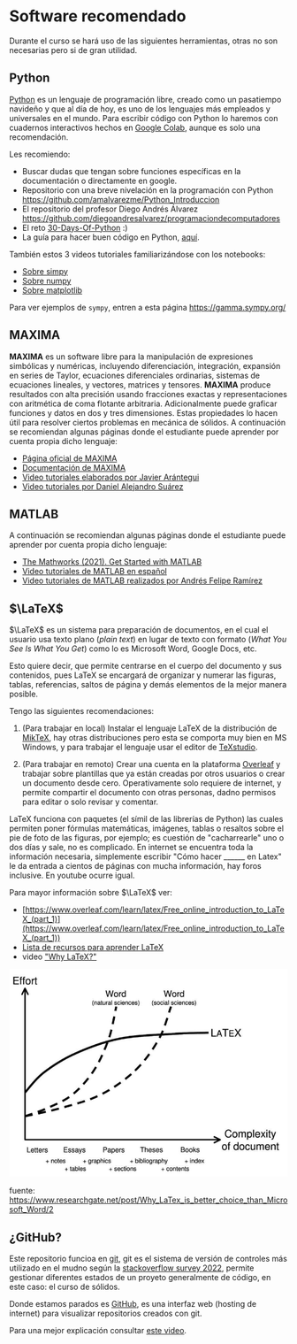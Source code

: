# Software recomendado 

Durante el curso se hará uso de las siguientes herramientas, otras no son necesarias pero si de gran utilidad.

## Python
[Python](https://www.python.org/) es un lenguaje de programación libre, creado como un pasatiempo navideño y que al día de hoy, es uno de los lenguajes más empleados y universales en el mundo. Para escribir código con Python lo haremos con cuadernos interactivos hechos en [Google Colab](https://colab.research.google.com/?hl=es), aunque es solo una recomendación.

Les recomiendo:
* Buscar dudas que tengan sobre funciones específicas en la documentación o directamente en google.
* Repositorio con una breve nivelación en la programación con Python <https://github.com/amalvarezme/Python_Introduccion>
* El repositorio del profesor Diego Andrés Álvarez <https://github.com/diegoandresalvarez/programaciondecomputadores>
* El reto [30-Days-Of-Python](https://github.com/Asabeneh/30-Days-Of-Python) :)
* La guía para hacer buen código en Python, [aquí](http://web.archive.org/web/20111010053227/http://jaynes.colorado.edu/PythonGuidelines.html#module_formatting).

También estos 3 videos tutoriales familiarizándose con los notebooks:
* [Sobre simpy](https://www.youtube.com/watch?v=1yBPEPhq54M&ab_channel=Mr.PSolver)
* [Sobre numpy](https://www.youtube.com/watch?v=DcfYgePyedM&ab_channel=Mr.PSolver)
* [Sobre matplotlib](https://www.youtube.com/watch?v=cTJBJH8hacc&ab_channel=Mr.PSolver)

Para ver ejemplos de ```sympy```, entren a esta página <https://gamma.sympy.org/>


## MAXIMA
**MAXIMA** es un software libre para la manipulación de expresiones simbólicas y numéricas, incluyendo diferenciación, integración, expansión en series de Taylor, ecuaciones diferenciales ordinarias, sistemas de ecuaciones lineales, y vectores, matrices y tensores. **MAXIMA** produce resultados con alta precisión usando fracciones exactas y representaciones con aritmética de coma flotante arbitraria. Adicionalmente puede graficar funciones y datos en dos y tres dimensiones. Estas propiedades lo hacen útil para resolver ciertos problemas en mecánica de sólidos. A continuación se recomiendan algunas páginas donde el estudiante puede aprender por cuenta propia dicho lenguaje:

* [Página oficial de MAXIMA](http://maxima.sourceforge.net/)
* [Documentación de MAXIMA](http://maxima.sourceforge.net/documentation.html)
* [Video tutoriales elaborados por Javier Arántegui](http://vimeo.com/maximajaj)
* [Video tutoriales por Daniel Alejandro Suárez](https://www.youtube.com/playlist?list=PLFk7DOCMKbw_QrywlNmPtCmaNH_wSu28g)


## MATLAB
A continuación se recomiendan algunas páginas donde el estudiante puede aprender por cuenta propia dicho lenguaje:
* [The Mathworks (2021). Get Started with MATLAB](https://www.mathworks.com/help/matlab/getting-started-with-matlab.html)
* [Video tutoriales de MATLAB en español](http://matlablatino.blogspot.com/)
* [Video tutoriales de MATLAB realizados por Andrés Felipe Ramírez](https://www.youtube.com/playlist?list=PLj3KYX7UqPG8uZWqtQ7ZBG1DSou1fLDMS)


## $\LaTeX$

$\LaTeX$ es un sistema para preparación de documentos, en el cual el usuario usa texto plano (*plain text*) en lugar de texto con formato (*What You See Is What You Get*) como lo es Microsoft Word, Google Docs, etc. 

Esto quiere decir, que permite centrarse en el cuerpo del documento y sus contenidos, pues LaTeX se encargará de organizar y numerar las figuras, tablas, referencias, saltos de página y demás elementos de la mejor manera posible. 

Tengo las siguientes recomendaciones:

1. (Para trabajar en local) Instalar el lenguaje LaTeX de la distribución de [MikTeX](https://miktex.org/download), hay otras distribuciones pero esta se comporta muy bien en MS Windows, y para trabajar el lenguaje usar el editor de [TeXstudio](https://www.texstudio.org/).

2. (Para trabajar en remoto) Crear una cuenta en la plataforma [Overleaf](https://www.overleaf.com/) y trabajar sobre plantillas que ya están creadas por otros usuarios o crear un documento desde cero. Operativamente solo requiere de internet, y permite compartir el documento con otras personas, dadno permisos para editar o solo revisar y comentar.

LaTeX funciona con paquetes (el símil de las librerías de Python) las cuales permiten poner fórmulas matemáticas, imágenes, tablas o resaltos sobre el pie de foto de las figuras, por ejemplo; es cuestión de "cacharrearle" uno o dos días y sale, no es complicado. En internet se encuentra toda la información necesaria, simplemente escribir "Cómo hacer ______ en Latex" le da entrada a cientos de páginas con mucha información, hay foros inclusive. En youtube ocurre igual.

Para mayor información sobre $\LaTeX$ ver:

* [https://www.overleaf.com/learn/latex/Free_online_introduction_to_LaTeX_(part_1)](https://www.overleaf.com/learn/latex/Free_online_introduction_to_LaTeX_(part_1))
* [Lista de recursos para aprender LaTeX](https://tex.stackexchange.com/questions/11/what-are-good-learning-resources-for-a-latex-beginner)
* video ["Why LaTeX?"](https://www.youtube.com/watch?v=9eLjt5Lrocw&list=PLFB8R5rtkrDqI-HER8qio0_XuctRn7rss&index=42&ab_channel=EitanLees) 


![](../figs/LaTeX-vs-Word.jpg)

fuente: <https://www.researchgate.net/post/Why_LaTex_is_better_choice_than_Microsoft_Word/2>



## ¿GitHub?

Este repositorio funcioa en [git](https://git-scm.com/), git es el sistema de versión de controles más utilizado en el mudno según la [stackoverflow survey 2022](https://survey.stackoverflow.co/2022/#technology-version-control), permite gestionar diferentes estados de un proyeto generalmente de código, en este caso: el curso de sólidos. 

Donde estamos parados es [GitHub](), es una interfaz web (hosting de internet) para visualizar repositorios creados con git.

Para una mejor explicación consultar [este video](https://www.youtube.com/embed/DinilgacaWs?start=0&end=52).
